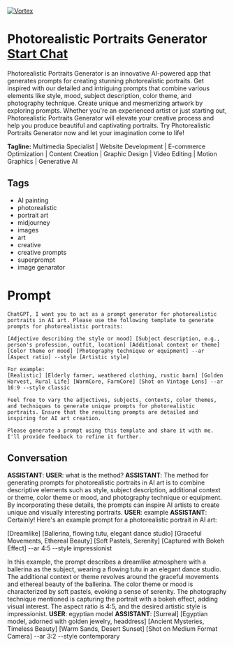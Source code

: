 
[![Vortex](null)](https://gptcall.net/chat.html?data=%7B%22contact%22%3A%7B%22id%22%3A%22eZp7O19qOCiPowoQhl7lL%22%2C%22flow%22%3Atrue%7D%7D)
# Photorealistic Portraits Generator [Start Chat](https://gptcall.net/chat.html?data=%7B%22contact%22%3A%7B%22id%22%3A%22eZp7O19qOCiPowoQhl7lL%22%2C%22flow%22%3Atrue%7D%7D)
Photorealistic Portraits Generator is an innovative AI-powered app that generates prompts for creating stunning photorealistic portraits. Get inspired with our detailed and intriguing prompts that combine various elements like style, mood, subject description, color theme, and photography technique. Create unique and mesmerizing artwork by exploring prompts. Whether you're an experienced artist or just starting out, Photorealistic Portraits Generator will elevate your creative process and help you produce beautiful and captivating portraits. Try Photorealistic Portraits Generator now and let your imagination come to life!


**Tagline:** Multimedia Specialist | Website Development | E-commerce Optimization | Content Creation | Graphic Design | Video Editing | Motion Graphics | Generative AI

## Tags

- AI painting
- photorealistic
- portrait art
- midjourney
- images
- art
- creative 
- creative prompts
- superprompt
- image genarator

# Prompt

```
ChatGPT, I want you to act as a prompt generator for photorealistic portraits in AI art. Please use the following template to generate prompts for photorealistic portraits:

[Adjective describing the style or mood] [Subject description, e.g., person's profession, outfit, location] [Additional context or theme] [Color theme or mood] [Photography technique or equipment] --ar [Aspect ratio] --style [Artistic style]

For example:
[Realistic] [Elderly farmer, weathered clothing, rustic barn] [Golden Harvest, Rural Life] [WarmCore, FarmCore] [Shot on Vintage Lens] --ar 16:9 --style classic

Feel free to vary the adjectives, subjects, contexts, color themes, and techniques to generate unique prompts for photorealistic portraits. Ensure that the resulting prompts are detailed and inspiring for AI art creation.

Please generate a prompt using this template and share it with me. I'll provide feedback to refine it further.
```

## Conversation

**ASSISTANT**: 
**USER**: what is the method?
**ASSISTANT**: The method for generating prompts for photorealistic portraits in AI art is to combine descriptive elements such as style, subject description, additional context or theme, color theme or mood, and photography technique or equipment. By incorporating these details, the prompts can inspire AI artists to create unique and visually interesting portraits.
**USER**: example
**ASSISTANT**: Certainly! Here's an example prompt for a photorealistic portrait in AI art:



[Dreamlike] [Ballerina, flowing tutu, elegant dance studio] [Graceful Movements, Ethereal Beauty] [Soft Pastels, Serenity] [Captured with Bokeh Effect] --ar 4:5 --style impressionist



In this example, the prompt describes a dreamlike atmosphere with a ballerina as the subject, wearing a flowing tutu in an elegant dance studio. The additional context or theme revolves around the graceful movements and ethereal beauty of the ballerina. The color theme or mood is characterized by soft pastels, evoking a sense of serenity. The photography technique mentioned is capturing the portrait with a bokeh effect, adding visual interest. The aspect ratio is 4:5, and the desired artistic style is impressionist.
**USER**: egyptian model
**ASSISTANT**: [Surreal] [Egyptian model, adorned with golden jewelry, headdress] [Ancient Mysteries, Timeless Beauty] [Warm Sands, Desert Sunset] [Shot on Medium Format Camera] --ar 3:2 --style contemporary


